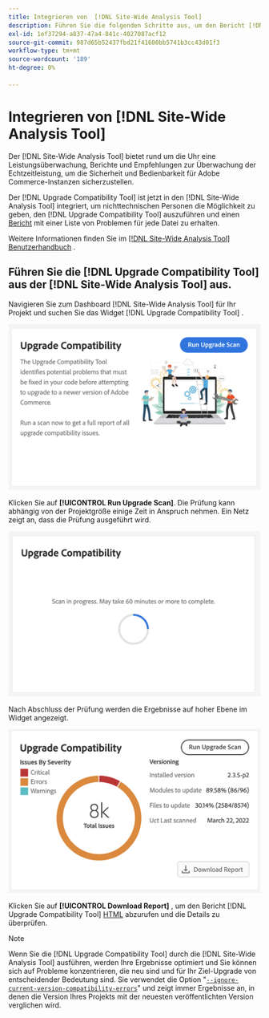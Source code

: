 ```yaml
---
title: Integrieren von  [!DNL Site-Wide Analysis Tool]
description: Führen Sie die folgenden Schritte aus, um den Bericht [!DNL Upgrade Compatibility Tool] vom [!DNL Site-Wide Analysis Tool] Dashboard in Ihrem Adobe Commerce-Projekt abzurufen.
exl-id: 1ef37294-a837-47a4-841c-4027087acf12
source-git-commit: 987d65b52437fbd21f41600bb5741b3cc43d01f3
workflow-type: tm+mt
source-wordcount: '189'
ht-degree: 0%

---
```


# Integrieren von [!DNL Site-Wide Analysis Tool]

Der [!DNL Site-Wide Analysis Tool] bietet rund um die Uhr eine Leistungsüberwachung, Berichte und Empfehlungen zur Überwachung der Echtzeitleistung, um die Sicherheit und Bedienbarkeit für Adobe Commerce-Instanzen sicherzustellen.

Der [!DNL Upgrade Compatibility Tool] ist jetzt in den [!DNL Site-Wide Analysis Tool] integriert, um nichttechnischen Personen die Möglichkeit zu geben, den [!DNL Upgrade Compatibility Tool] auszuführen und einen [Bericht](../upgrade-compatibility-tool/reports.md) mit einer Liste von Problemen für jede Datei zu erhalten.

Weitere Informationen finden Sie im [[!DNL Site-Wide Analysis Tool] Benutzerhandbuch](https://experienceleague.adobe.com/en/docs/commerce-operations/tools/site-wide-analysis-tool/access) .

## Führen Sie die [!DNL Upgrade Compatibility Tool] aus der [!DNL Site-Wide Analysis Tool] aus.

Navigieren Sie zum Dashboard [!DNL Site-Wide Analysis Tool] für Ihr Projekt und suchen Sie das Widget [!DNL Upgrade Compatibility Tool] .

![UCT SWAT widget - Initial](../../assets/upgrade-guide/uct-swat-initial.png)

Klicken Sie auf **[!UICONTROL Run Upgrade Scan]**. Die Prüfung kann abhängig von der Projektgröße einige Zeit in Anspruch nehmen. Ein Netz zeigt an, dass die Prüfung ausgeführt wird.

![UCT SWAT widget - In Bearbeitung](../../assets/upgrade-guide/uct-swat-progress.png)

Nach Abschluss der Prüfung werden die Ergebnisse auf hoher Ebene im Widget angezeigt.

![UCT SWAT widget - Results](../../assets/upgrade-guide/uct-swat-results.png)

Klicken Sie auf **[!UICONTROL Download Report]** , um den Bericht [!DNL Upgrade Compatibility Tool] [HTML](../upgrade-compatibility-tool/reports.md#html-report) abzurufen und die Details zu überprüfen.


>[!NOTE]
>
> Wenn Sie die [!DNL Upgrade Compatibility Tool] durch die [!DNL Site-Wide Analysis Tool] ausführen, werden Ihre Ergebnisse optimiert und Sie können sich auf Probleme konzentrieren, die neu sind und für Ihr Ziel-Upgrade von entscheidender Bedeutung sind. Sie verwendet die Option &quot;[`--ignore-current-version-compatibility-errors`](run.md#optimize-your-results)&quot; und zeigt immer Ergebnisse an, in denen die Version Ihres Projekts mit der neuesten veröffentlichten Version verglichen wird.
